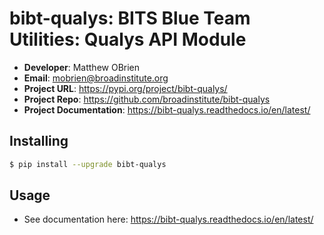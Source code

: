 # bibt-qualys: BITS Blue Team Utilities: Qualys API Module

- **Developer**: Matthew OBrien
- **Email**: mobrien@broadinstitute.org
- **Project URL**: https://pypi.org/project/bibt-qualys/
- **Project Repo**: https://github.com/broadinstitute/bibt-qualys
- **Project Documentation**: https://bibt-qualys.readthedocs.io/en/latest/

## Installing

```bash
$ pip install --upgrade bibt-qualys
```

## Usage

- See documentation here: https://bibt-qualys.readthedocs.io/en/latest/
